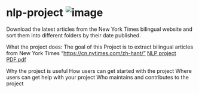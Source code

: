 # nlp-project ![image](https://github.com/kogalhh/nlp-project/assets/138360766/4a4e3a79-3331-459b-9ab2-519c935dac46)

Download the latest articles from the New York Times bilingual website and sort them into different folders by their date published. 

What the project does:
The goal of this Project is to extract bilingual articles from New York Times “https://cn.nytimes.com/zh-hant/”
[NLP project PDF.pdf](https://github.com/user-attachments/files/16286295/NLP.project.PDF.pdf)


Why the project is useful
How users can get started with the project
Where users can get help with your project
Who maintains and contributes to the project
